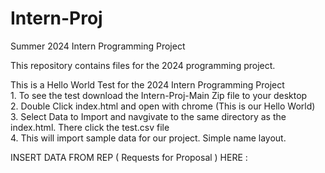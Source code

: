 # Intern-Proj
Summer 2024 Intern Programming Project

This repository contains files for the 2024 programming project.

This is a Hello World Test for the 2024 Intern Programming Project <br />     1. To see the test download the Intern-Proj-Main Zip file to your desktop <br />     2. Double Click index.html and open with chrome (This is our Hello World) <br />     3. Select Data to Import and navgivate to the same directory as the index.html. There click the test.csv file <br />     4. This will import sample data for our project. Simple name layout.

INSERT DATA FROM REP ( Requests for Proposal ) HERE :
